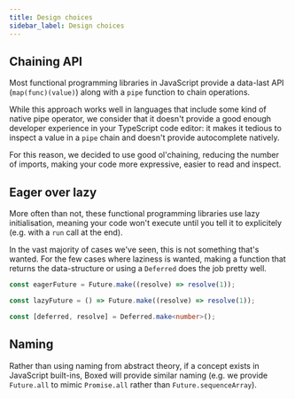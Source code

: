 ```yaml
---
title: Design choices
sidebar_label: Design choices
---
```


## Chaining API

Most functional programming libraries in JavaScript provide a data-last API (`map(func)(value)`) along with a `pipe` function to chain operations.

While this approach works well in languages that include some kind of native pipe operator, we consider that it doesn't provide a good enough developer experience in your TypeScript code editor: it makes it tedious to inspect a value in a `pipe` chain and doesn't provide autocomplete natively.

For this reason, we decided to use good ol'chaining, reducing the number of imports, making your code more expressive, easier to read and inspect.

## Eager over lazy

More often than not, these functional programming libraries use lazy initialisation, meaning your code won't execute until you tell it to explicitely (e.g. with a `run` call at the end).

In the vast majority of cases we've seen, this is not something that's wanted. For the few cases where laziness is wanted, making a function that returns the data-structure or using a `Deferred` does the job pretty well.

```ts
const eagerFuture = Future.make((resolve) => resolve(1));

const lazyFuture = () => Future.make((resolve) => resolve(1));

const [deferred, resolve] = Deferred.make<number>();
```

## Naming

Rather than using naming from abstract theory, if a concept exists in JavaScript built-ins, Boxed will provide similar naming (e.g. we provide `Future.all` to mimic `Promise.all` rather than `Future.sequenceArray`).
